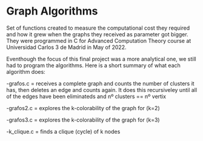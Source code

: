 # Graph Algorithms

Set of functions created to measure the computational cost they required and how it grew when the graphs they received as parameter got bigger. They were programmed in C for Advanced Computation Theory course at Universidad Carlos 3 de Madrid in May of 2022.

Eventhough the focus of this final project was a more analytical one, we still had to program the algorithms. Here is a short summary of what each algorithm does:

  -grafos.c = receives a complete graph and counts the number of clusters it has, then deletes an edge and counts again. It does this recursiveley until all of the edges               have been eliminateds and nº clusters == nº vertix
  
  -grafos2.c = explores the k-colorability of the graph for (k=2)
  
  -grafos3.c = explores the k-colorability of the graph for (k=3)
  
  -k_clique.c = finds a clique (cycle) of k nodes 


